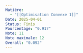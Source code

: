 ```yaml
---
Matiére:
  - "[[Optimisation Convexe 1]]"
Date: 2025-04-01
Status: Finis
Pourcentage: "0.917"
Note: 11
Note maximale: 12
Overall: "0.092"
---
```

